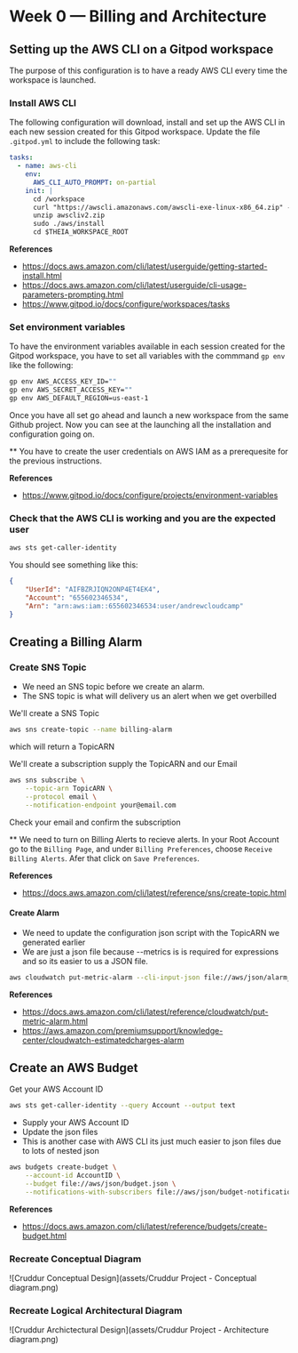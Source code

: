 # Week 0 — Billing and Architecture

## Setting up the AWS CLI on a Gitpod workspace
The purpose of this configuration is to have a ready AWS CLI every time the workspace is launched.

### Install AWS CLI
The following configuration will download, install and set up the AWS CLI in each new session created for this Gitpod workspace. Update the file `.gitpod.yml` to include the following task:

```yaml
tasks:
  - name: aws-cli
    env:
      AWS_CLI_AUTO_PROMPT: on-partial
    init: |
      cd /workspace
      curl "https://awscli.amazonaws.com/awscli-exe-linux-x86_64.zip" -o "awscliv2.zip"
      unzip awscliv2.zip
      sudo ./aws/install
      cd $THEIA_WORKSPACE_ROOT
```
**References**
- https://docs.aws.amazon.com/cli/latest/userguide/getting-started-install.html
- https://docs.aws.amazon.com/cli/latest/userguide/cli-usage-parameters-prompting.html
- https://www.gitpod.io/docs/configure/workspaces/tasks

### Set environment variables

To have the environment variables available in each session created for the Gitpod workspace, you have to set all variables with the commmand `gp env` like the following:
```sh
gp env AWS_ACCESS_KEY_ID=""
gp env AWS_SECRET_ACCESS_KEY=""
gp env AWS_DEFAULT_REGION=us-east-1
```

Once you have all set go ahead and launch a new workspace from the same Github project. Now you can see at the launching all the installation and configuration going on.

** You have to create the user credentials on AWS IAM as a prerequesite for the previous instructions.

**References**
- https://www.gitpod.io/docs/configure/projects/environment-variables


### Check that the AWS CLI is working and you are the expected user

```sh
aws sts get-caller-identity
```

You should see something like this:
```json
{
    "UserId": "AIFBZRJIQN2ONP4ET4EK4",
    "Account": "655602346534",
    "Arn": "arn:aws:iam::655602346534:user/andrewcloudcamp"
}
```

## Creating a Billing Alarm

### Create SNS Topic

- We need an SNS topic before we create an alarm.
- The SNS topic is what will delivery us an alert when we get overbilled

We'll create a SNS Topic
```sh
aws sns create-topic --name billing-alarm
```
which will return a TopicARN

We'll create a subscription supply the TopicARN and our Email
```sh
aws sns subscribe \
    --topic-arn TopicARN \
    --protocol email \
    --notification-endpoint your@email.com
```

Check your email and confirm the subscription

** We need to turn on Billing Alerts to recieve alerts. In your Root Account go to the `Billing Page`, and under `Billing Preferences`, choose `Receive Billing Alerts`. Afer that click on `Save Preferences`.

**References**
- https://docs.aws.amazon.com/cli/latest/reference/sns/create-topic.html

#### Create Alarm

- We need to update the configuration json script with the TopicARN we generated earlier
- We are just a json file because --metrics is is required for expressions and so its easier to us a JSON file.

```sh
aws cloudwatch put-metric-alarm --cli-input-json file://aws/json/alarm_config.json
```

**References**

- https://docs.aws.amazon.com/cli/latest/reference/cloudwatch/put-metric-alarm.html
- https://aws.amazon.com/premiumsupport/knowledge-center/cloudwatch-estimatedcharges-alarm
 
## Create an AWS Budget

Get your AWS Account ID
```sh
aws sts get-caller-identity --query Account --output text
```

- Supply your AWS Account ID
- Update the json files
- This is another case with AWS CLI its just much easier to json files due to lots of nested json

```sh
aws budgets create-budget \
    --account-id AccountID \
    --budget file://aws/json/budget.json \
    --notifications-with-subscribers file://aws/json/budget-notifications-with-subscribers.json
```

**References**
- https://docs.aws.amazon.com/cli/latest/reference/budgets/create-budget.html


### Recreate Conceptual Diagram
![Cruddur Conceptual Design](assets/Cruddur Project - Conceptual diagram.png)

### Recreate Logical Architectural Diagram
![Cruddur Archictectural Design](assets/Cruddur Project - Architecture diagram.png)

